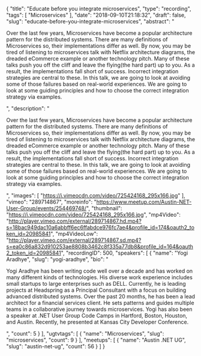 {
  "title": "Educate before you integrate microservices",
  "type": "recording",
  "tags": [
    "Microservices"
  ],
  "date": "2018-09-10T21:18:32",
  "draft": false,
  "slug": "educate-before-you-integrate-microservices",
  "abstract": "<p>Over the last few years, Microservices have become a popular architecture pattern for the distributed systems. There are many definitions of Microservices so, their implementations differ as well. By now, you may be tired of listening to microservices talk with Netflix architecture diagrams, the dreaded eCommerce example or another technology pitch. Many of these talks push you off the cliff and leave the flying(the hard part) up to you. As a result, the implementations fall short of success. Incorrect integration strategies are central to these. In this talk, we are going to look at avoiding some of those failures based on real-world experiences. We are going to look at some guiding principles and how to choose the correct integration strategy via examples. </p>",
  "description": "<p>Over the last few years, Microservices have become a popular architecture pattern for the distributed systems. There are many definitions of Microservices so, their implementations differ as well. By now, you may be tired of listening to microservices talk with Netflix architecture diagrams, the dreaded eCommerce example or another technology pitch. Many of these talks push you off the cliff and leave the flying(the hard part) up to you. As a result, the implementations fall short of success. Incorrect integration strategies are central to these. In this talk, we are going to look at avoiding some of those failures based on real-world experiences. We are going to look at some guiding principles and how to choose the correct integration strategy via examples. </p>",
  "images": [
    "https://i.vimeocdn.com/video/725424168_295x166.jpg"
  ],
  "vimeo": "289714867",
  "moreinfo": "https://www.meetup.com/Austin-NET-User-Group/events/254469748/",
  "thumbnail": "https://i.vimeocdn.com/video/725424168_295x166.jpg",
  "mp4Video": "http://player.vimeo.com/external/289714867.hd.mp4?s=18bac949dac10a6abbff6ec6ffabdce976fc7ae4&profile_id=174&oauth2_token_id=20985841",
  "mp4VideoLow": "http://player.vimeo.com/external/289714867.sd.mp4?s=ea0c86a832d910253ae8808b3462c8f335a77db8&profile_id=164&oauth2_token_id=20985841",
  "recordingID": 500,
  "speakers": [
    {
      "name": "Yogi Aradhye",
      "slug": "yogi-aradhye",
      "bio": "<p>Yogi Aradhye has been writing code well over a decade and has worked on many different kinds of technologies. His diverse work experience includes small startups to large enterprises such as DELL. Currently, he is leading projects at Headspring as a Principal Consultant with a focus on building advanced distributed systems. Over the past 20 months, he has been a lead architect for a financial services client. He sets patterns and guides multiple teams in a collaborative journey towards microservices. Yogi has also been a speaker at .NET User Group Code Camps in Hartford, Boston, Houston, and Austin. Recently, he presented at Kansas City Developer Conference.</p>",
      "count": 5
    }
  ],
  "ugtvtags": [
    {
      "name": "Microservices",
      "slug": "microservices",
      "count": 9
    }
  ],
  "meetups": [
    {
      "name": "Austin .NET UG",
      "slug": "austin-net-ug",
      "count": 56
    }
  ]
}